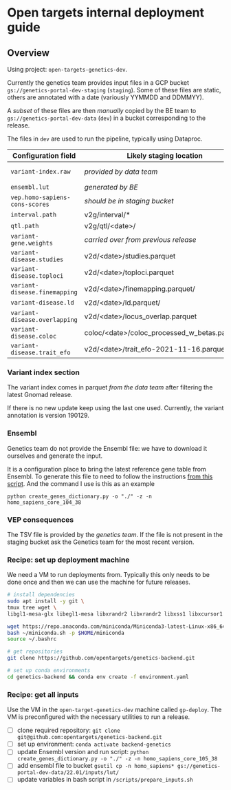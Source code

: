 # Open targets internal deployment guide

## Overview

Using project: `open-targets-genetics-dev`.

Currently the genetics team provides input files in a GCP bucket `gs://genetics-portal-dev-staging` (`staging`). Some of
these files are static, others are annotated with a date (variously YYMMDD and DDMMYY).

A _subset_ of these files are then _manually_ copied by the BE team to `gs://genetics-portal-dev-data` (`dev`) in a
bucket corresponding to the release.

The files in `dev` are used to run the pipeline, typically using Dataproc.

| Configuration field | Likely staging location | Standard dev location |
| --- | --- | --- |
| `variant-index.raw` | *provided by data team* | /variant-annotation/<date>/variant-annotation.parquet |
| `ensembl.lut` | *generated by BE* | /lut/homo_sapiens_core_105_38_genes.json.gz |
| `vep.homo-sapiens-cons-scores` | *should be in staging bucket* | /lut/vep_consequences.tsv |
| `interval.path` |v2g/interval/\* | /v2g/interval/\*/\*/<date>/data.parquet |
| `qtl.path` | v2g/qtl/\<date\>/ | v2g/qlt/\<date\> |
| `variant-gene.weights` | *carried over from previous release* | lut/v2g_scoring_source_weights.date.json |
| `variant-disease.studies` | v2d/\<date\>/studies.parquet | v2d/studies.parquet |
| `variant-disease.toploci` | v2d/\<date\>/toploci.parquet | v2d/toploci.parquet|
| `variant-disease.finemapping` | v2d/\<date\>/finemapping.parquet/ | v2d/finemapping.parquet |
| `variant-disease.ld` | v2d/\<date\>/ld.parquet/ | v2d/ld.parquet |
| `variant-disease.overlapping` | v2d/\<date\>/locus_overlap.parquet | v2d/locus_overlap.parquet |
| `variant-disease.coloc` | coloc/\<date\>/coloc_processed_w_betas.parquet/ | v2d/coloc_processed_w_betas.parquet |
| `variant-disease.trait_efo` | v2d/\<date\>/trait_efo-2021-11-16.parquet | v2d/trait_efo.parquet |

### Variant index section

The variant index comes in parquet _from the data team_ after filtering the latest Gnomad release.

If there is no new update keep using the last one used. Currently, the variant annotation is version 190129.

### Ensembl

Genetics team do not provide the Ensembl file: we have to download it ourselves and generate the input.

It is a configuration place to bring the latest reference gene table from Ensembl. To generate this file to need to
follow the instructions [from this script](https://github.com/opentargets/genetics-backend/tree/master/makeLUTs). And
the command I use is this as an example

```python create_genes_dictionary.py -o "./" -z -n homo_sapiens_core_104_38```

### VEP consequences

The TSV file is provided by the _genetics team_. If the file is not present in the staging bucket ask the Genetics team
for the most recent version.

### Recipe: set up deployment machine

We need a VM to run deployments from. Typically this only needs to be done once and then we can use the machine for
future releases.

```bash
# install dependencies
sudo apt install -y git \
tmux tree wget \
libgl1-mesa-glx libegl1-mesa libxrandr2 libxrandr2 libxss1 libxcursor1 libxcomposite1 libasound2 libxi6 libxtst6

wget https://repo.anaconda.com/miniconda/Miniconda3-latest-Linux-x86_64.sh -O ~/miniconda.sh
bash ~/miniconda.sh -p $HOME/miniconda
source ~/.bashrc

# get repositories
git clone https://github.com/opentargets/genetics-backend.git

# set up conda environments
cd genetics-backend && conda env create -f environment.yaml

```

### Recipe: get all inputs

Use the VM in the `open-target-genetics-dev` machine called `gp-deploy`. The VM is preconfigured with the necessary
utilities to run a release.

- [ ] clone required repository: `git clone git@github.com:opentargets/genetics-backend.git`
- [ ] set up environment: `conda activate backend-genetics`
- [ ] update Ensembl version and run script: `python create_genes_dictionary.py -o "./" -z -n homo_sapiens_core_105_38`
- [ ] add ensembl file to bucket `gsutil cp -n homo_sapiens* gs://genetics-portal-dev-data/22.01/inputs/lut/`
- [ ] update variables in bash script in `/scripts/prepare_inputs.sh`
